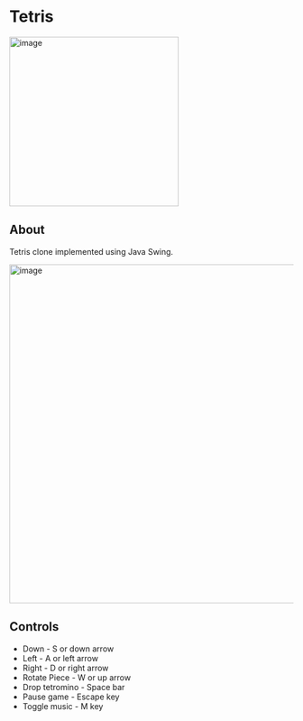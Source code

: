 # Tetris

<img width="300" alt="image" src="https://github.com/user-attachments/assets/744fedab-b45a-4cee-995c-3bb159ad4a6e"/>

## About
Tetris clone implemented using Java Swing.

<img width="600" alt="image" src="https://github.com/user-attachments/assets/6ab669bf-51d5-4e0b-b2f3-5b79731fd357"/>


## Controls
- Down - S or down arrow
- Left - A or left arrow
- Right - D or right arrow
- Rotate Piece - W or up arrow
- Drop tetromino - Space bar
- Pause game - Escape key
- Toggle music - M key





